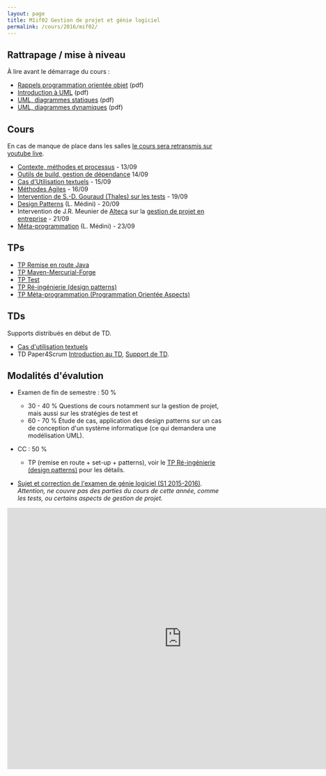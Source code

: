 ```yaml
---
layout: page
title: M1if02 Gestion de projet et génie logiciel
permalink: /cours/2016/mif02/
---
```


## Rattrapage / mise à niveau

À lire avant le démarrage du cours :

- [Rappels programmation orientée objet](/courses/2015/mif17/2015/MIF17_Rappel_objet.pdf) (pdf)
- [Introduction à UML](/courses/2015/mif17/2015/UML-intro.pdf) (pdf)
- [UML, diagrammes statiques](/courses/2015/mif17/2015/UML-Statique.pdf) (pdf)
- [UML, diagrammes dynamiques](/courses/2015/mif17/2015/UML-Dynamique.pdf) (pdf)


## Cours

En cas de manque de place dans les salles [le cours sera retransmis sur youtube live](https://www.youtube.com/user/aurelientab/live).

- [Contexte, méthodes et processus](/courses/2016/mif02/Mif02-C1-ProcessusMethodes.pdf) - 13/09
- [Outils de build, gestion de dépendance](http://liris.cnrs.fr/ecoquery/dokuwiki/lib/exe/fetch.php?media=enseignement:maven-forge-ic.pdf) 14/09
- [Cas d'Utilisation textuels](/courses/2015/mif17/2015/UML-CU.pdf) - 15/09
- [Méthodes Agiles](/courses/2016/mif02/Agile.pdf) - 16/09
- [Intervention de S.-D. Gouraud (Thales) sur les tests](http://liris.cnrs.fr/ecoquery/dokuwiki/lib/exe/fetch.php?media=enseignement:sdgouraud-2014-10-24.pdf) - 19/09
- [Design Patterns](http://liris.cnrs.fr/lionel.medini/enseignement/MIF17/CM-patterns.pdf) (L. Médini) - 20/09
- Intervention de J.R. Meunier de [Alteca](http://alteca.fr/) sur la [gestion de projet en entreprise]() - 21/09
- [Méta-programmation](http://liris.cnrs.fr/lionel.medini/enseignement/MIF17/CM-metaprogrammation.pdf) (L. Médini) - 23/09

## TPs

- [TP Remise en route Java](tp-java.html)
- [TP Maven-Mercurial-Forge](tp-setup.html)
- [TP Test](tp-test.html)
- [TP Ré-ingénierie (design patterns)](tp-pattern.html)
- [TP Méta-programmation (Programmation Orientée Aspects)](http://liris.cnrs.fr/lionel.medini/enseignement/MIF17/TP_aspects.html)

## TDs
Supports distribués en début de TD.

<!-- - (">Diagrammes statiques</a> (3h)</li>
- (">Diagrammes Dynamiques (séquences + état-transition)</a> (2h)</li> -->
- [Cas d'utilisation textuels](/courses/2016/mif02/tdUseCases.pdf)
- TD Paper4Scrum [Introduction au TD](/courses/2016/mif02/tdAgile.pdf), [Support de TD](/courses/2016/mif02/ExerciceAgile.pdf).

## Modalités d'évalution

- Examen de fin de semestre : 50 %  
  * 30 - 40 % Questions de cours notamment sur la gestion de projet, mais aussi sur les stratégies de test et
  * 60 - 70 % Étude de cas, application des design patterns sur un cas de conception d'un système informatique (ce qui demandera une modélisation UML).
- CC : 50 %  
  * TP (remise en route + set-up + patterns), voir le [TP Ré-ingénierie (design patterns)](tp-pattern.html) pour les détails.


- [Sujet et correction de l'examen de génie logiciel (S1 2015-2016)](http://tabard.fr/courses/2015/mif17/MIF17-exam2015-session1-correction.pdf). *Attention, ne couvre pas des parties du cours de cette année, comme les tests, ou certains aspects de gestion de projet.*


<iframe src="https://calendar.google.com/calendar/embed?height=600&amp;wkst=2&amp;hl=fr&amp;bgcolor=%23FFFFFF&amp;src=ribvbak6v0nvdgdsjnff4idpng%40group.calendar.google.com&amp;color=%23AB8B00&amp;ctz=Europe%2FParis" style="border-width:0" width="800" height="600" frameborder="0" scrolling="no"></iframe>
